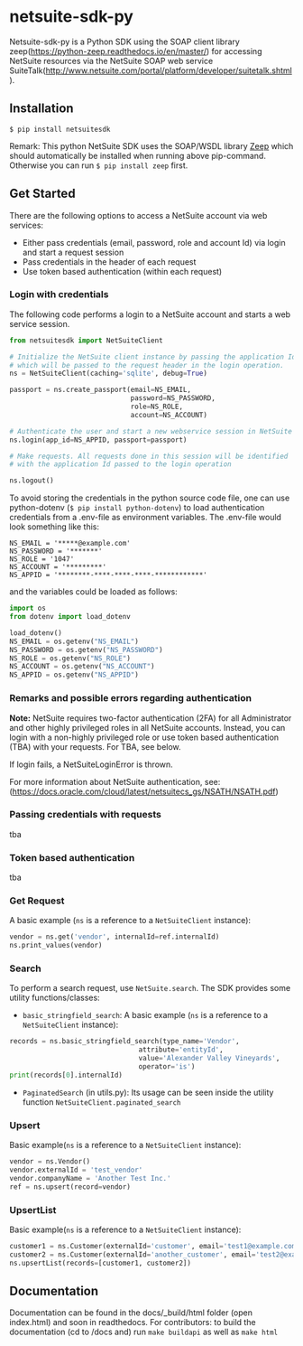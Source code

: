 # netsuite-sdk-py
Netsuite-sdk-py is a Python SDK using the SOAP client library zeep(https://python-zeep.readthedocs.io/en/master/) for accessing NetSuite resources via the NetSuite SOAP web service SuiteTalk(http://www.netsuite.com/portal/platform/developer/suitetalk.shtml).

## Installation

	$ pip install netsuitesdk 

Remark: This python NetSuite SDK uses the SOAP/WSDL library [Zeep](https://python-zeep.readthedocs.io/en/master/ "Zeep") which should automatically be installed when running above pip-command. Otherwise you can run `$ pip install zeep` first.

## Get Started

There are the following options to access a NetSuite account via web services: 
- Either pass credentials (email, password, role and account Id) via login and start a request session
- Pass credentials in the header of each request
- Use token based authentication (within each request)

### Login with credentials

The following code performs a login to a NetSuite account and starts a web service session.

```python
from netsuitesdk import NetSuiteClient

# Initialize the NetSuite client instance by passing the application Id
# which will be passed to the request header in the login operation.
ns = NetSuiteClient(caching='sqlite', debug=True)

passport = ns.create_passport(email=NS_EMAIL,
                              password=NS_PASSWORD,
                              role=NS_ROLE,
                              account=NS_ACCOUNT)

# Authenticate the user and start a new webservice session in NetSuite
ns.login(app_id=NS_APPID, passport=passport)

# Make requests. All requests done in this session will be identified
# with the application Id passed to the login operation

ns.logout()
```

To avoid storing the credentials in the python source code file, one can use
python-dotenv (`$ pip install python-dotenv`) to load authentication 
credentials from a .env-file as environment variables. The .env-file would look something like this:

```
NS_EMAIL = '*****@example.com'
NS_PASSWORD = '*******'
NS_ROLE = '1047'
NS_ACCOUNT = '*********'
NS_APPID = '********-****-****-****-************'
```

and the variables could be loaded as follows:

```python
import os
from dotenv import load_dotenv

load_dotenv()
NS_EMAIL = os.getenv("NS_EMAIL")
NS_PASSWORD = os.getenv("NS_PASSWORD")
NS_ROLE = os.getenv("NS_ROLE")
NS_ACCOUNT = os.getenv("NS_ACCOUNT")
NS_APPID = os.getenv("NS_APPID")
```

### Remarks and possible errors regarding authentication
**Note:** NetSuite requires two-factor authentication (2FA) for
all Administrator and other highly privileged roles in all NetSuite accounts.
Instead, you can login with a non-highly privileged role or use
token based authentication (TBA) with your requests. For TBA, see below.

If login fails, a NetSuiteLoginError is thrown. 

For more information about NetSuite authentication, see:
	(https://docs.oracle.com/cloud/latest/netsuitecs_gs/NSATH/NSATH.pdf)

### Passing credentials with requests
tba

### Token based authentication
tba

### Get Request
A basic example (`ns` is a reference to a `NetSuiteClient` instance):
```python
vendor = ns.get('vendor', internalId=ref.internalId)
ns.print_values(vendor)
```

### Search
To perform a search request, use `NetSuite.search`.
The SDK provides some utility functions/classes:

- `basic_stringfield_search`: A basic example (`ns` is a reference to a `NetSuiteClient` instance):
```python
records = ns.basic_stringfield_search(type_name='Vendor',
                                attribute='entityId',
                                value='Alexander Valley Vineyards',
                                operator='is')
print(records[0].internalId)
```

- `PaginatedSearch` (in utils.py):
Its usage can be seen inside the utility function `NetSuiteClient.paginated_search`

### Upsert
Basic example(`ns` is a reference to a `NetSuiteClient` instance):
```python
vendor = ns.Vendor()
vendor.externalId = 'test_vendor'
vendor.companyName = 'Another Test Inc.'
ref = ns.upsert(record=vendor)
```

### UpsertList
Basic example(`ns` is a reference to a `NetSuiteClient` instance):
```python
customer1 = ns.Customer(externalId='customer', email='test1@example.com')
customer2 = ns.Customer(externalId='another_customer', email='test2@example.com')
ns.upsertList(records=[customer1, customer2])
```

## Documentation
Documentation can be found in the docs/_build/html folder (open index.html) and soon in readthedocs.
For contributors: to build the documentation (cd to /docs and) run `make buildapi`
as well as `make html`